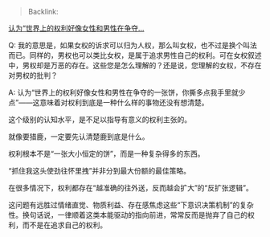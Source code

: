 > Backlink: 

[认为“世界上的权利好像女性和男性在争夺…](https://www.zhihu.com/pin/1336825961682567168)

Q: 我的意思是，如果女权的诉求可以归为人权，那么叫女权，也不过是换个叫法而已。同样的，男权也可以类比女权，是属于追求男性自己的权利。可在女权叙述中，男权却是万恶的存在。这些您是怎么理解的？还是说，您理解的女权，不存在对男权的批判？

A: 认为“世界上的权利好像女性和男性在争夺的一张饼，你撕多点我手里就少点”——这意味着对权利到底是一种什么样的事物还没有想清楚。  
  
这个级别的认知水平，是不足以指导有意义的权利主张的。  
  
就像要猎鹿，一定要先认清楚鹿到底是什么。  
  
权利根本不是“一张大小恒定的饼”，而是一种复杂得多的东西。  
  
“抓住我这头使劲往怀里拽”并非分到最大份额的最佳策略。  
  
在很多情况下，权利都存在“越准确的往外送，反而越会扩大”的“反扩张逻辑”。  
  
这问题有远胜过情绪直觉、物质利益、存在感焦虑这些“下意识决策机制”的复杂性。换句话说，一律顺着这类本能驱动的指向前进，常常反而是抛弃了自己的权利，而不是在追求自己的权利。